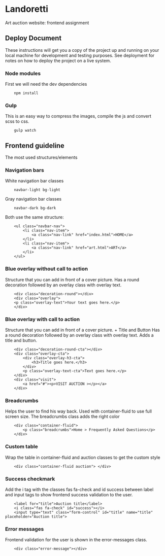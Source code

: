 # Landoretti

Art auction website: frontend assignment

## Deploy Document

These instructions will get you a copy of the project up and running on your local machine for development and testing purposes. See deployment for notes on how to deploy the project on a live system.

### Node modules

First we will need the dev dependencies

```
	npm install
```

### Gulp

This is an easy way to compress the images, compile the js and convert scss to css.

```
	gulp watch
```

## Frontend guideline

The most used structures/elements

### Navigation bars

White navigation bar classes

```
	navbar-light bg-light
```

Gray navigation bar classes

```
	navbar-dark bg-dark
```

Both use the same structure:

```
	<ul class="navbar-nav">
		<li class="nav-item">
			<a class="nav-link" href="index.html">HOME</a>
		</li>
		<li class="nav-item">
			<a class="nav-link" href="art.html">ART</a>
		</li>
	</ul>
```

### Blue overlay without call to action

Structure that you can add in front of a cover picture.
Has a round decoration followed by an overlay class with overlay text.

```
	<div class="decoration-round"></div>
	<div class="overlay">
	<p class="overlay-text">Your text goes here.</p>
	</div>
```

### Blue overlay with call to action

Structure that you can add in front of a cover picture. + Title and Button
Has a round decoration followed by an overlay class with overlay text. Adds a title and button.

```
	<div class="decoration-round-cta"></div>
	<div class="overlay-cta">
        <div class="overlay-h3-cta">
            <h3>Title goes here.</h3>
        </div>
        <p class="overlay-text-cta">Text goes here.</p>
    </div>
    <div class="visit">
        <a href="#"><p>VISIT AUCTION ></p></a>
    </div>
```

### Breadcrumbs

Helps the user to find his way back. Used with container-fluid to use full screen size.
The breadcrumbs class adds the right color

```
    <div class="container-fluid">
        <p class="breadcrumbs">Home > Frequently Asked Questions</p>
    </div>
```
	
	
### Custom table

Wrap the table in container-fluid and auction classes to get the custom style

```
	<div class="container-fluid auction"> </div>
```
	
### Success checkmark

Add the i tag with the classes fas fa-check and id success between label and input tags to show frontend success validation to the user.

```
	<label for="title">Auction title</label>
	<i class="fas fa-check" id="success"></i>
	<input type="text" class="form-control" id="title" name="title" placeholder="Auction title">
```

### Error messages

Frontend validation for the user is shown in the error-messages class.

```
	<div class="error-message"></div>
```